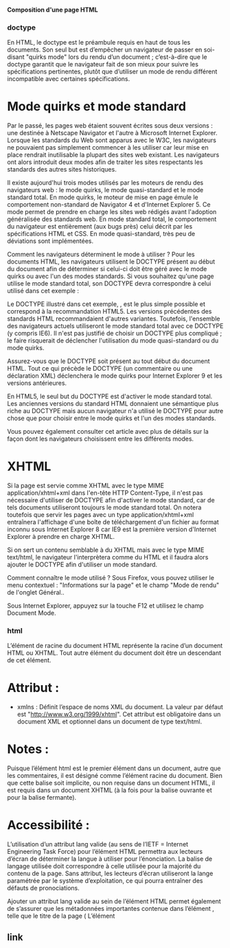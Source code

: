 #### Composition d'une page HTML

### doctype
<!DOCTYPE html>
En HTML, le doctype est le préambule requis en haut de tous les documents. Son seul but est d’empêcher un navigateur de passer en soi-disant "quirks mode" lors du rendu d’un document ; c’est-à-dire que le doctype garantit que le navigateur fait de son mieux pour suivre les spécifications pertinentes, plutôt que d’utiliser un mode de rendu différent incompatible avec certaines spécifications. 

# Mode quirks et mode standard
Par le passé, les pages web étaient souvent écrites sous deux versions : une destinée à Netscape Navigator et l'autre à Microsoft Internet Explorer. Lorsque les standards du Web sont apparus avec le W3C, les navigateurs ne pouvaient pas simplement commencer à les utiliser car leur mise en place rendrait inutilisable la plupart des sites web existant. Les navigateurs ont alors introduit deux modes afin de traiter les sites respectants les standards des autres sites historiques.

Il existe aujourd'hui trois modes utilisés par les moteurs de rendu des navigateurs web : le mode quirks, le mode quasi-standard et le mode standard total. En mode quirks, le moteur de mise en page émule le comportement non-standard de Navigator 4 et d'Internet Explorer 5. Ce mode permet de prendre en charge les sites web rédigés avant l'adoption généralisée des standards web. En mode standard total, le comportement du navigateur est entièrement (aux bugs près) celui décrit par les spécifications HTML et CSS. En mode quasi-standard, très peu de déviations sont implémentées.

Comment les navigateurs déterminent le mode à utiliser ?
Pour les documents HTML, les navigateurs utilisent le DOCTYPE présent au début du document afin de déterminer si celui-ci doit être géré avec le mode quirks ou avec l'un des modes standards. Si vous souhaitez qu'une page utilise le mode standard total, son DOCTYPE devra correspondre à celui utilisé dans cet exemple :

<!DOCTYPE html>
<html lang="fr">
  <head>
    <meta charset=UTF-8>
    <title>Bonjour tout le monde !</title>
  </head>
  <body>
  </body>
</html>
Le DOCTYPE illustré dans cet exemple, <!DOCTYPE html>, est le plus simple possible et correspond à la recommandation HTML5. Les versions précédentes des standards HTML recommandaient d'autres variantes. Toutefois, l'ensemble des navigateurs actuels utiliseront le mode standard total avec ce DOCTYPE (y compris IE6). Il n'est pas justifié de choisir un DOCTYPE plus compliqué ; le faire risquerait de déclencher l'utilisation du mode quasi-standard ou du mode quirks.

Assurez-vous que le DOCTYPE soit présent au tout début du document HTML. Tout ce qui précède le DOCTYPE (un commentaire ou une déclaration XML) déclenchera le mode quirks pour Internet Explorer 9 et les versions antérieures.

En HTML5, le seul but du DOCTYPE est d'activer le mode standard total. Les anciennes versions du standard HTML donnaient une sémantique plus riche au DOCTYPE mais aucun navigateur n'a utilisé le DOCTYPE pour autre chose que pour choisir entre le mode quirks et l'un des modes standards.

Vous pouvez également consulter cet article avec plus de détails sur la façon dont les navigateurs choisissent entre les différents modes.

# XHTML
Si la page est servie comme XHTML avec le type MIME application/xhtml+xml dans l'en-tête HTTP Content-Type, il n'est pas nécessaire d'utiliser de DOCTYPE afin d'activer le mode standard, car de tels documents utiliseront toujours le mode standard total. On notera toutefois que servir les pages avec un type application/xhtml+xml entraînera l'affichage d'une boîte de téléchargement d'un fichier au format inconnu sous Internet Explorer 8 car IE9 est la première version d'Internet Explorer à prendre en charge XHTML.

Si on sert un contenu semblable à du XHTML mais avec le type MIME text/html, le navigateur l'interprètera comme du HTML et il faudra alors ajouter le DOCTYPE afin d'utiliser un mode standard.

Comment connaître le mode utilisé ?
Sous Firefox, vous pouvez utiliser le menu contextuel : "Informations sur la page" et le champ "Mode de rendu" de l'onglet Général..

Sous Internet Explorer, appuyez sur la touche F12 et utilisez le champ Document Mode.



###    html
<html lang="fr">
</html>
L’élément de racine du document HTML représente la racine d’un document HTML ou XHTML. Tout autre élément du document doit être un descendant de cet élément.

# Attribut :
- xmlns : Définit l’espace de noms XML du document. La valeur par défaut est "http://www.w3.org/1999/xhtml". Cet attribut est obligatoire dans un document XML et optionnel dans un document de type text/html.

# Notes : 
Puisque l’élément html <html> est le premier élément dans un document, autre que les commentaires, il est désigné comme l’élément racine du document. Bien que cette balise soit implicite, ou non requise dans un document HTML, il est requis dans un document XHTML (à la fois pour la balise ouvrante et pour la balise fermante).

# Accessibilité :
L’utilisation d’un attribut lang valide (au sens de l’IETF = Internet Engineering Task Force) pour l’élément HTML permettra aux lecteurs d’écran de déterminer la langue à utiliser pour l’énonciation. La balise de langage utilisée doit correspondre à celle utilisée pour la majorité du contenu de la page. Sans attribut, les lecteurs d’écran utiliseront la lange paramétrée par le système d’exploitation, ce qui pourra entraîner des défauts de pronociations.

Ajouter un attribut lang valide au sein de l’élément HTML permet également de s’assurer que les métadonnées importantes contenue dans l’élément <head>, telle que le titre de la page (<title>) sont énoncées correctement.  




###         head
<head>
</head>
L’élément HTML <head> fournit des informations générales (métadonnées) sur le document, incluant son titre et des liens ou des définitions vers des scripts et feuilles de style.

Note : L’élément <head> contient principalement des données destinées au traitement automatisé et pas nécessairement lisibles par des humains. Pour afficher des informations lisibles pour les utilisateurs dans des en-têtes ou titre, voir l’élément <header>




##  title
<title>Curriculum Vitae de Marine Bijon – Retrouvez mes compétences</title>
L’élément <title> définit le titre du document (qui est affiché dans la barre de titre du navigateur ou dans l’onglet de la page). Cet élément ne peut contenir que du texte, les balises qu’il contiendrait seraient ignorées.

# Référencement (SEO)
Le titre d’une page fait partie des éléments principaux qui sont scannés lors de l’indexation d’une page. C’est aussi le texte qui est affiché parmi les résultats du moteur de recherche, de façon proéminente et donc visible par les utilisateurs qui trouvent votre site grâce à un moteur de recherche.

Aussi, mieux vaudra avoir des titres descriptifs plutôt que des titres trop courts ou vagues.

# Quelques observations :

- On pourra éviter des titres sur un ou deux mots.
- La longueur affichée pour les titres dans les résultats d’un moteur de recherche se situe entre 55 et 60 caractères. Si le titre est plus long, on veillera à ce que les concepts majeurs apparaissent avant cette longueur.
- Attention aux entités (les chevrons HTML pourront être affichés différemment entre les navigateurs).
- Le titre soit être intelligible et pas une simple concaténation de mots-clés.
- Le titre devra être unique pour un même site

# Accessibilité
Il est important de fournir une valeur pour l’attribut title qui décrit le but de la page de façon claire et concise.

Les personnes utilisant des outils d’assistance peuvent utiliser le titre de la page afin de déterminer rapidement ce qu’elle contient. Ainsi, il ne peut pas être nécessaire de naviguer « dans » la page, ce qui peut prendre du temps et être source de confusion si, ce faisant, on doit déterminer le but de la page.

Mettre à jour la valeur de title afin de refléter un changement d’état important (un problème de validation d’un formulaire par exemple) peut également s’avérer utile :

<title>2 erreurs sur votre commande - Restaurant chinois Maison bleue - Commande en ligne</title>




##  link

